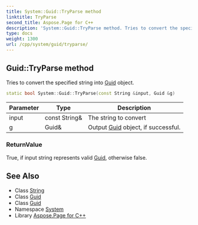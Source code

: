 ```yaml
---
title: System::Guid::TryParse method
linktitle: TryParse
second_title: Aspose.Page for C++
description: 'System::Guid::TryParse method. Tries to convert the specified string into Guid object in C++.'
type: docs
weight: 1300
url: /cpp/system/guid/tryparse/
---
```

## Guid::TryParse method


Tries to convert the specified string into [Guid](../) object.

```cpp
static bool System::Guid::TryParse(const String &input, Guid &g)
```


| Parameter | Type | Description |
| --- | --- | --- |
| input | const String\& | The string to convert |
| g | Guid\& | Output [Guid](../) object, if successful. |

### ReturnValue

True, if input string represents valid [Guid](../), otherwise false.

## See Also

* Class [String](../../string/)
* Class [Guid](../)
* Class [Guid](../)
* Namespace [System](../../)
* Library [Aspose.Page for C++](../../../)
